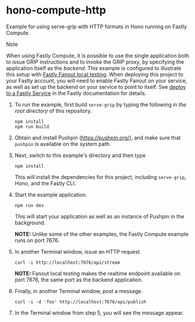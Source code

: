 # hono-compute-http

Example for using serve-grip with HTTP formats in Hono running on Fastly Compute.

> [!NOTE]
> When using Fastly Compute, it is possible to use the single application both to issue GRIP
> instructions and to invoke the GRIP proxy, by specifying the application itself as the _backend_.
> This example is configured to illustrate this setup with
> [Fastly Fanout local testing](https://www.fastly.com/documentation/guides/concepts/real-time-messaging/fanout/#run-the-service-locally).
> When deploying this project to your Fastly account, you will need to enable Fastly Fanout on
> your service, as well as set up the backend on your service to point to itself.
> See [deploy to a Fastly Service](https://www.fastly.com/documentation/guides/concepts/real-time-messaging/fanout/#deploy-to-a-fastly-service)
> in the Fastly documentation for details.

1. To run the example, first build `serve-grip` by typing the following _in the root directory_
of this repository.
   ```
   npm install
   npm run build
   ```

2. Obtain and install Pushpin (https://pushpin.org/), and make sure that
  `pushpin` is available on the system path.

3. Next, switch to this example's directory and then type
   ```
   npm install
   ```

   This will install the dependencies for this project, including `serve-grip`, Hono, and the Fastly CLI.

4. Start the example application.
   ```
   npm run dev
   ```

   This will start your application as well as an instance of Pushpin in the background.

   **NOTE:** Unlike some of the other examples, the Fastly Compute example runs on port 7676.

5. In another Terminal window, issue an HTTP request.
   ```
   curl -i http://localhost:7676/api/stream
   ```

   **NOTE:** Fanout local testing makes the realtime endpoint available on port 7676, the same port as the backend application.

6. Finally, in another Terminal window, post a message.
   ```
   curl -i -d 'foo' http://localhost:7676/api/publish
   ```

7. In the Terminal window from step 5, you will see the message appear. 
